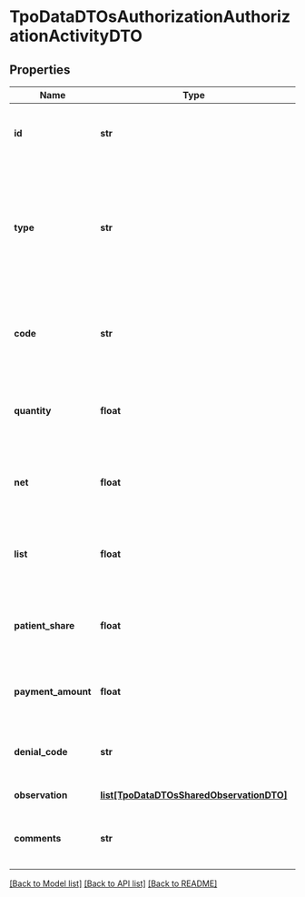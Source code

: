 # TpoDataDTOsAuthorizationAuthorizationActivityDTO

## Properties
Name | Type | Description | Notes
------------ | ------------- | ------------- | -------------
**id** | **str** | Unique identifier of activity within an authorization. | 
**type** | **str** | The type of activity. 3 &#x3D; CPT; 4 &#x3D; HCPCS; 5 &#x3D; Drug; 6 &#x3D; Dental; 8 &#x3D; Service Code; 9 &#x3D; DRG; 10 &#x3D; Scientific Code. | 
**code** | **str** | ActivityCode is the code, specified by ActivityType, for the Activity performed. | 
**quantity** | **float** | Identifies the number of units (quantity) for a specific Activity. | [optional] 
**net** | **float** | The net charges billed by the provider to the Payer for this Activity. | 
**list** | **float** | ActivityList describes the list price before any adjustments of discounts. | [optional] 
**patient_share** | **float** | Any fee the provider have effectively collected from the patient. | [optional] 
**payment_amount** | **float** | Amount Approved to be paid by the payer for the activity. | 
**denial_code** | **str** | The denial code if the Activity is denied by the payer. | [optional] 
**observation** | [**list[TpoDataDTOsSharedObservationDTO]**](TpoDataDTOsSharedObservationDTO.md) | Activity Observations. | [optional] 
**comments** | **str** | Optional comments by the payer (2000 max chars). | [optional] 

[[Back to Model list]](../README.md#documentation-for-models) [[Back to API list]](../README.md#documentation-for-api-endpoints) [[Back to README]](../README.md)

